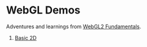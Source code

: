# WebGL Demos

Adventures and learnings from [WebGL2 Fundamentals](https://webgl2fundamentals.org/).

1. [Basic 2D](https://dtcristo.github.io/webgl-demos/basic-2d/)
